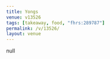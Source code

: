 ```yaml
---
title: Yongs
venue: v13526
tags: [takeaway, food, "fhrs:289787"]
permalink: /v/13526/
layout: venue
---
```

null